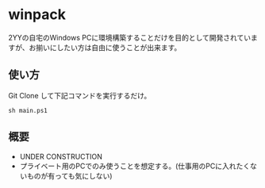# winpack

2YYの自宅のWindows PCに環境構築することだけを目的として開発されていますが、お揃いにしたい方は自由に使うことが出来ます。

## 使い方

Git Clone して下記コマンドを実行するだけ。

`sh main.ps1`

## 概要

- UNDER CONSTRUCTION
- プライベート用のPCでのみ使うことを想定する。(仕事用のPCに入れたくないものが有っても気にしない)
